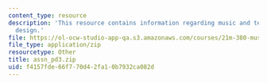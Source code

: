 ```yaml
---
content_type: resource
description: 'This resource contains information regarding music and technology: Sound
  design.'
file: https://ol-ocw-studio-app-qa.s3.amazonaws.com/courses/21m-380-music-and-technology-sound-design-spring-2016/f4157fde66f770d42fa10b7932ca082d_assn_pd3.zip
file_type: application/zip
resourcetype: Other
title: assn_pd3.zip
uid: f4157fde-66f7-70d4-2fa1-0b7932ca082d
---
```

